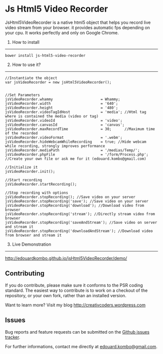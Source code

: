 Js Html5 Video Recorder
=======================

JsHtml5VideoRecorder is a native html5 object that helps you record live video stream from your browser.
it provides automatic fps depending on your cpu.
It works perfectly and only on Google Chrome.


1) How to install
---------------------

    bower install js-html5-video-recorder


2) How to use it?
-----------------

    //Instantiate the object
    var jsVideoRecorder = new jsHtml5VideoRecorder();
    

    //Set Parameters
    jsVideoRecorder.whammy                      = Whammy;
    jsVideoRecorder.width                       = '640';
    jsVideoRecorder.height                      = '480';
    jsVideoRecorder.videoTagIdHost              = 'media'; //Html tag where is contained the media (video or tag)
    jsVideoRecorder.videoId                     = 'video';
    jsVideoRecorder.canvasId                    = 'canvas';
    jsVideoRecorder.maxRecordTime               = 30;      //Maximum time of the recorded
    jsVideoRecorder.videoFormat                 = '.webm';    
    jsVideoRecorder.hideWebcamWhileRecording    = true; //Hide webcam while recording, strongly improves performance
    jsVideoRecorder.mediaPath                   = '/medias/Temp/';
    jsVideoRecorder.phpFile                     = '/form/Process.php'; //Create your own file or ask me for it (edouard.kombo@gmail.com)

    //Initialize it
    jsVideoRecorder.init();

    //Start recording
    jsVideoRecorder.startRecording();

    //Stop recording with options
    jsVideoRecorder.stopRecording(); //Save video on your server
    jsVideoRecorder.stopRecording('save'); //Save video on your server
    jsVideoRecorder.stopRecording('download'); //Download video from browser
    jsVideoRecorder.stopRecording('stream'); //Directly stream video from browser
    jsVideoRecorder.stopRecording('saveAndStream'); //Save video on server and stream it
    jsVideoRecorder.stopRecording('downloadAndStream'); //Download video from browser and stream it

        
3) Live Demonstration
---------------------

http://edouardkombo.github.io/jsHtml5VideoRecorder/demo/
    

Contributing
-------------

If you do contribute, please make sure it conforms to the PSR coding standard. The easiest way to contribute is to work on a checkout of the repository, or your own fork, rather than an installed version.

Want to learn more? Visit my blog http://creativcoders.wordpress.com


Issues
------

Bug reports and feature requests can be submitted on the [Github issues tracker](https://github.com/edouardkombo/jsHtml5VideoRecorder/issues).

For further informations, contact me directly at edouard.kombo@gmail.com.
